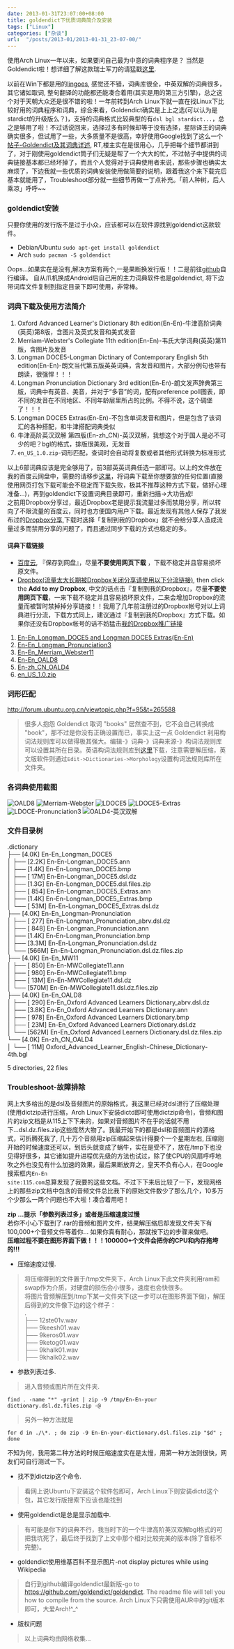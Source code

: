 ```yaml
---
date: 2013-01-31T23:07:00+08:00
title: goldendict下优质词典简介及安装
tags: ["Linux"]
categories: ["杂谈"]
url:  "/posts/2013-01/2013-01-31_23-07-00/"
---
```


使用Arch Linux一年以来，如果要问自己最为中意的词典程序是？ 当然是Goldendict啦！想详细了解这款瑞士军刀的请猛戳[这里](http://goldendict.org).   

以前在Win下都是用的[lingoes](www.lingoes.cn), 感觉还不错，词典库很全，中英双解的词典很多，其它诸如取词, 整句翻译的功能都还能凑合着用(其实是用的第三方引擎)，总之这个对于天朝大众还是很不错的啦！一年前转到Arch Linux下就一直在找Linux下比较好用的词典程序和词典，综合来看，Goldendict确实是上上之选(可以认为是stardict的升级版么？)，支持的词典格式比较典型的有`dsl bgl stardict...`，总之是够用了啦！不过话说回来，选择过多有时候却等于没有选择，星际译王的词典确实很多，但试用了一些，大多质量不是很高，幸好使用Google找到了这么一个[帖子-Goldendict及其词典详述](http://forum.ubuntu.org.cn/viewtopic.php?f=95&t=265588), RT,楼主实在是很用心，几乎把每个细节都讲到了，对于刚使用goldendict筒子们无疑是帮了一个大大的忙，不过帖子中提供的词典链接基本都已经坏掉了，而且个人觉得对于词典使用者来说，那些步骤也确实太麻烦了，下边我就一些优质的词典安装使用做简要的说明，跟着我这个来下载完后基本就能用了，Troubleshoot部分就一些细节再做一丁点补充。「前人种树，后人乘凉」呼呼~~   

### goldendict安装  
只要你使用的发行版不是过于小众，应该都可以在软件源找到goldendict这款软件。  

* Debian/Ubuntu `sudo apt-get install goldendict`  
* Arch `sudo pacman -S goldendict`  

Oops...如果实在是没有,解决方案有两个,一是果断换发行版！！二是前往[github](https://github.com/goldendict/goldendict)自行编译。 自从爪机换成Android后自己用的主力词典软件也是goldendict, 将下边带词库文件复制到指定目录下即可使用，非常棒。  

### 词典下载及使用方法简介   
1. Oxford Advanced Learner's Dictionary 8th edition(En-En)-牛津高阶词典(英英)第8版，含图片及英式发音和美式发音   
2. Merriam-Webster's Collegiate 11th edition(En-En)-韦氏大学词典(英英)第11版，含图片及发音    
3. Longman DOCE5-Longman Dictinary of Contemporary English 5th edition(En-En)-朗文当代第五版英英词典，含发音和图片，大部分例句也带有朗读，很强悍！！！  
4. Longman Pronunciation Dictionary 3rd edition(En-En)-朗文发声辞典第三版，词典中有英音、美音，并对于“多音”的词，配有preference poll图表，即不同的发音在不同地区、不同年龄层里所占的比例。不得不说，这个碉堡了！！！  
5. Longman DOCE5 Extras(En-En)-不包含单词发音和图片，但是包含了该词汇的各种搭配，和牛津搭配词典类似  
6. 牛津高阶英汉双解 第四版(En-zh\_CN)-英汉双解，我想这个对于国人是必不可少的吧？bgl的格式，排版很美观，无发音   
7. `en_US_1.0.zip`-词形匹配，查词时会自动将复数或者其他形式转换为标准形式

以上6部词典应该是完全够用了，前3部英英词典任选一部即可。以上的文件放在我的百度云网盘中，需要的请移步[这里](http://pan.baidu.com/share/link?shareid=443301&uk=3189859145)，将词典下载至你想要放的任何位置(直接使用网页打包下载可能会不稳定而下载失败，极其不推荐这种方式下载，做好心理准备...)，再到goldendict下设置词典目录即可，重新扫描->大功告成!   
之前用Dropbox分享过，最近Dropbox老是提示我流量过多而禁用分享，所以转向了不限流量的百度云，同时也方便国内用户下载。最近发现有其他人保存了我发布过的[Dropbox分享](https://www.dropbox.com/sh/bf1v7wthsl7pmbi/qt3D1kvFmv),下载时选择「复制到我的Dropbox」就不会给分享人造成流量过多而禁用分享的问题了，而且通过同步下载的方式也稳定的多。

#### 词典下载链接  
* [百度云](http://pan.baidu.com/share/link?shareid=443301&uk=3189859145), 『保存到网盘』，尽量**不要使用网页下载** ，下载不稳定并且容易损坏原文件。    
* [Dropbox(流量太大长期被Dropbox关闭分享请使用以下分流链接)](https://www.dropbox.com/sh/bf1v7wthsl7pmbi/qt3D1kvFmv), then click the **Add to my Dropbox**, 中文的话点击『复制到我的Dropbox』，尽量**不要使用网页下载**，一来下载不稳定并且容易损坏原文件，二来会增加Dropbox的流量而被暂时禁掉掉分享链接！！我用了几年前注册过的Dropbox帐号对以上词典进行分流，下载方式同上，建议通过『复制到我的Dropbox』方式下载。如果你还没有Dropbox帐号的话不妨猛击[我的Dropbox推广链接](http://db.tt/KS1HOz14)   

1. [En-En_Longman_DOCE5 and Longman DOCE5 Extras(En-En)](https://www.dropbox.com/sh/9nzxz0wpn0luuyv/AACR3Ilic05RorZSN1jrUEbDa)
2. [En-En_Longman_Pronunciation3](https://www.dropbox.com/sh/kb3bfzwzn5fd47q/AADbo8oo71Eg4Z-aDSRmR63Da)
3. [En-En_Merriam_Webster11](https://www.dropbox.com/sh/mxhfftm3w53be1t/AABnr3P0YkJygHemFRIM6Shaa)
4. [En-En_OALD8](https://www.dropbox.com/sh/3al89ktlc8dbohp/AAAbrXAkcaV6ScWedqMOiK1ka)
5. [En-zh_CN_OALD4](https://www.dropbox.com/sh/i2x1z3zwtw5dku8/AAABbE7edGQKNvZ6soFhnoG-a)
6. [en_US_1.0.zip](https://www.dropbox.com/s/dda9n4sok28wek7/en_US_1.0.zip)

### 词形匹配  
http://forum.ubuntu.org.cn/viewtopic.php?f=95&t=265588

> 很多人抱怨 Goldendict 取词 "books" 居然查不到，它不会自己转换成 "book"，那不过是你没有正确设置而已，事实上这一点 Goldendict 利用构词法规则库可以做得极其强大。编辑-》词典-》词典来源-》构词法规则库可以设置其所在目录。英语构词法规则库到[这里](https://www.dropbox.com/s/dda9n4sok28wek7/en_US_1.0.zip)下载，注意需要解压缩，英文版软件则通过`Edit->Dictionaries->Morphology`设置构词法规则库所在文件夹。

### 各词典使用截图  
![OALD8](/pictures/misc/2013-02-01_选区_001.png)
![Merriam-Webster](/pictures/misc/2013-02-01_选区_005.png)
![LDOCE5](/pictures/misc/2013-02-01_选区_003.png)
![LDOCE5-Extras](/pictures/misc/2013-02-01_选区_004.png)
![LDOCE-Pronunciation3](/pictures/misc/2013-02-01_选区_006.png)
![OALD4-英汉双解](/pictures/misc/2013-02-01_选区_002.png)

### 文件目录树  

.dictionary  
├── [4.0K] En-En\_Longman\_DOCE5   
│ ├── [2.2K] En-En-Longman\_DOCE5.ann  
│ ├── [1.4K] En-En-Longman\_DOCE5.bmp  
│ ├── [ 17M] En-En-Longman\_DOCE5.dsl.dz  
│ ├── [1.3G] En-En-Longman\_DOCE5.dsl.files.zip  
│ ├── [ 854] En-En-Longman\_DOCE5\_Extras.ann  
│ ├── [1.4K] En-En-Longman\_DOCE5\_Extras.bmp  
│ └── [ 53M] En-En-Longman\_DOCE5\_Extras.dsl.dz  
├── [4.0K] En-En\_Longman-Pronunciation  
│ ├── [ 277] En-En-Longman\_Pronunciation\_abrv.dsl.dz  
│ ├── [ 848] En-En-Longman\_Pronunciation.ann  
│ ├── [1.4K] En-En-Longman\_Pronunciation.bmp  
│ ├── [3.3M] En-En-Longman\_Pronunciation.dsl.dz  
│ └── [566M] En-En-Longman\_Pronunciation.dsl.dz.files.zip  
├── [4.0K] En-En\_MW11  
│ ├── [ 850] En-En-MWCollegiate11.ann  
│ ├── [ 980] En-En-MWCollegiate11.bmp  
│ ├── [ 13M] En-En-MWCollegiate11.dsl.dz  
│ └── [570M] En-En-MWCollegiate11.dsl.dz.files.zip  
├── [4.0K] En-En\_OALD8  
│ ├── [ 290] En-En\_Oxford Advanced Learners Dictionary\_abrv.dsl.dz  
│ ├── [3.8K] En-En\_Oxford Advanced Learners Dictionary.ann  
│ ├── [ 978] En-En\_Oxford Advanced Learners Dictionary.bmp  
│ ├── [ 23M] En-En\_Oxford Advanced Learners Dictionary.dsl.dz  
│ └── [562M] En-En\_Oxford Advanced Learners Dictionary.dsl.dz.files.zip  
└── [4.0K] En-zh\_CN\_OALD4  
│ └── [ 11M] Oxford\_Advanced\_Learner\_English-Chinese\_Dictionary-4th.bgl

5 directories, 22 files


### Troubleshoot-故障排除  
网上大多给出的是dsl及音频图片的原始格式，我这里已经对dsl进行了压缩处理(使用dictzip进行压缩，Arch Linux下安装dictd即可使用dictzip命令)，音频和图片的zip文档是从115上下下来的，如果对音频图片不在乎的话就不用下...dsl.dz.files.zip这些庞然大物了。我最开始下的都是dsl和音频图片的源格式，可折腾死我了, 几十万个音频用zip压缩起来估计得要个一个星期左右, 压缩刚开始的时候速度还可以，到后头就变成了蜗牛，实在是受不了，放在/tmp下也没见得好很多，其它诸如提升进程优先级的方法也试过，除了使CPU的风扇呼呼地吹之外也没见有什么加速的效果，最后果断放弃之，皇天不负有心人，在Google 搜索框内<code>En-En site:115.com</code>总算发现了我要的这些文档。不过下下来后比较了一下，发现网络上的那些zip文档中包含的音频文件总比我下的原始文件数少了那么几个，10多万个少那么一两个问题也不大啦！凑合着用吧！   

**zip ...提示「参数列表过多」或者是压缩速度过慢**  
若你不小心下载到了.rar的音频和图片文件，结果解压缩后却发现文件夹下有100,000+个音频文件等着你... 如果你真有耐心，那就按下边的步骤来做吧。  
**压缩过程不要在图形界面下做！！！100000+个文件会把你的CPU和内存拖垮的!!!**  

* 压缩速度过慢.  

> 将压缩得到的文件置于/tmp文件夹下，Arch Linux下此文件夹利用ram和swap作为介质，对硬盘的损伤会小很多，速度也会快很多。  
将图片音频解压到/tmp下某一文件夹下(这一步可以在图形界面下做)，解压后得到的文件像下边的这个样子：  
.    
├── 12ste01v.wav  
├── 9keesh01.wav  
├── 9keros01.wav  
├── 9ketog01.wav  
├── 9khalk01.wav  
├── 9khalk02.wav  

* 参数列表过多.  

> 进入音频或图片所在文件夹.

```
find . -name "*" -print | zip -9 /tmp/En-En-your dictionary.dsl.dz.files.zip -@
```

> 另外一种方法就是
```
for d in ./\*. ; do zip -9 En-En-your-dictionary.dsl.files.zip "$d" ; done
```

不知为何，我用第二种方法的时候压缩速度实在是太慢，用第一种方法则很快，网友们可自行测试一下。  

* 找不到dictzip这个命令.  

> 看网上说Ubuntu下安装这个软件包即可，Arch Linux下则安装dictd这个包，其它发行版搜索下应该也能找到   

* 使用goldendict是总是显示加载中.  

> 有可能是你下的词典不行，我当时下的一个牛津高阶英汉双解bgl格式的可把我坑死了，最后终于找到了上文中那个相对比较完美的版本(除了音标不完整)。  

* goldendict使用维基百科不显示图片-not display pictures while using Wikipedia  

> 自行到github编译goldendict最新版-go to https://github.com/goldendict/goldendict. The readme file will tell you how to compile from the source. Arch Linux下只需使用AUR中的git版本即可，大爱Arch!^_^    

* 版权问题  

> 以上词典均由网络收集...